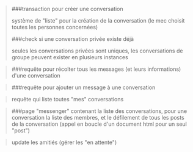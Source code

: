 > ###transaction pour créer une conversation
>
> système de "liste" pour la création de la conversation (le mec choisit toutes les personnes concernées)
>
> ###check si une conversation privée existe déjà
>
> seules les conversations privées sont uniques, les conversations de groupe peuvent exister en plusieurs instances

> ###requête pour récolter tous les messages (et leurs informations) d'une conversation

> ###requête pour ajouter un message à une conversation

> requête qui liste toutes "mes" conversations

> ###page "messenger" contenant la liste des conversations, pour une conversation la liste des membres, et le défilement de tous les posts de la conversation (appel en boucle d'un document html pour un seul "post")

> update les amitiés (gérer les "en attente")


